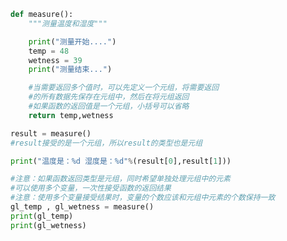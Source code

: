
<BlogInfo id="910" title="7.多个返回值" author="白日梦想猿" pv=0 read_times=0 pre_cost_time="0分23秒" category="语法进阶" tag_list="['语法进阶']" create_time="2020.02.17 15:08:01" update_time="2020.02.17 15:26:13" />

```python
def measure():
    """测量温度和湿度"""

    print("测量开始....")
    temp = 48
    wetness = 39
    print("测量结束...")

    #当需要返回多个值时，可以先定义一个元组，将需要返回
    #的所有数据先保存在元组中，然后在将元组返回
    #如果函数的返回值是一个元组，小括号可以省略
    return temp,wetness

result = measure()
#result接受的是一个元组，所以result的类型也是元组

print("温度是：%d 湿度是：%d"%(result[0],result[1]))

#注意：如果函数返回类型是元组，同时希望单独处理元组中的元素
#可以使用多个变量，一次性接受函数的返回结果
#注意：使用多个变量接受结果时，变量的个数应该和元组中元素的个数保持一致
gl_temp , gl_wetness = measure()
print(gl_temp)
print(gl_wetness)
```
